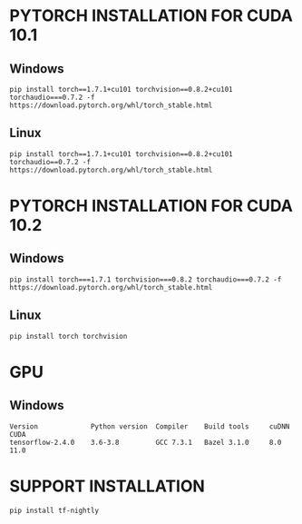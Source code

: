 # PYTORCH INSTALLATION FOR CUDA 10.1

## Windows

    pip install torch==1.7.1+cu101 torchvision==0.8.2+cu101 torchaudio===0.7.2 -f https://download.pytorch.org/whl/torch_stable.html

## Linux

    pip install torch==1.7.1+cu101 torchvision==0.8.2+cu101 torchaudio==0.7.2 -f https://download.pytorch.org/whl/torch_stable.html

# PYTORCH INSTALLATION FOR CUDA 10.2

## Windows

    pip install torch===1.7.1 torchvision===0.8.2 torchaudio===0.7.2 -f https://download.pytorch.org/whl/torch_stable.html

## Linux

    pip install torch torchvision

# GPU

## Windows

    Version             Python version	Compiler	Build tools     cuDNN       CUDA
    tensorflow-2.4.0    3.6-3.8	        GCC 7.3.1	Bazel 3.1.0     8.0         11.0

# SUPPORT INSTALLATION

    pip install tf-nightly
